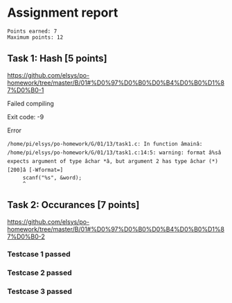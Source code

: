 # Assignment report
```
Points earned: 7
Maximum points: 12
```
## Task 1: Hash [5 points]
https://github.com/elsys/po-homework/tree/master/B/01#%D0%97%D0%B0%D0%B4%D0%B0%D1%87%D0%B0-1

Failed compiling

Exit code: -9

Error
```
/home/pi/elsys/po-homework/G/01/13/task1.c: In function âmainâ:
/home/pi/elsys/po-homework/G/01/13/task1.c:14:5: warning: format â%sâ expects argument of type âchar *â, but argument 2 has type âchar (*)[200]â [-Wformat=]
     scanf("%s", &word);
     ^

```
## Task 2: Occurances [7 points]
https://github.com/elsys/po-homework/tree/master/B/01#%D0%97%D0%B0%D0%B4%D0%B0%D1%87%D0%B0-2

### Testcase 1 passed
### Testcase 2 passed
### Testcase 3 passed
